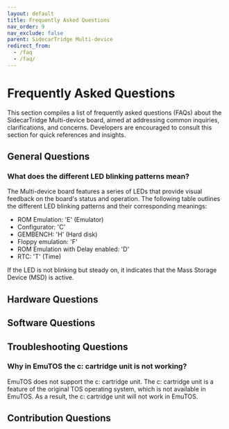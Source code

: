 ```yaml
---
layout: default
title: Frequently Asked Questions
nav_order: 9
nav_exclude: false
parent: SidecarTridge Multi-device
redirect_from:
  - /faq
  - /faq/
---
```


# Frequently Asked Questions
This section compiles a list of frequently asked questions (FAQs) about the SidecarTridge Multi-device board, aimed at addressing common inquiries, clarifications, and concerns. Developers are encouraged to consult this section for quick references and insights.

## General Questions

### What does the different LED blinking patterns mean?

The Multi-device board features a series of LEDs that provide visual feedback on the board's status and operation. The following table outlines the different LED blinking patterns and their corresponding meanings:

- ROM Emulation: 'E' (Emulator)
- Configurator: 'C'
- GEMBENCH: 'H' (Hard disk)
- Floppy emulation: 'F'
- ROM Emulation with Delay enabled: 'D'
- RTC: 'T' (Time)

If the LED is not blinking but steady on, it indicates that the Mass Storage Device (MSD) is active.

## Hardware Questions

## Software Questions

## Troubleshooting Questions

### Why in EmuTOS the c: cartridge unit is not working?

EmuTOS does not support the c: cartridge unit. The c: cartridge unit is a feature of the original TOS operating system, which is not available in EmuTOS. As a result, the c: cartridge unit will not work in EmuTOS.

## Contribution Questions
